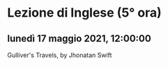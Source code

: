 # Lezione di Inglese (5° ora)

## lunedì 17 maggio 2021, 12:00:00
Gulliver's Travels, by Jhonatan Swift
<!--stackedit_data:
eyJoaXN0b3J5IjpbMTM4MjQ0OTA0N119
-->